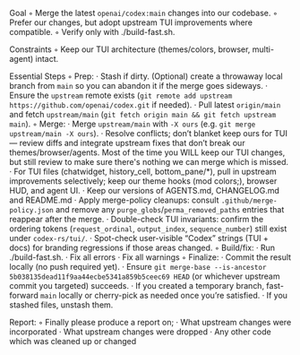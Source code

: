 Goal
◦ Merge the latest `openai/codex:main` changes into our codebase.
◦ Prefer our changes, but adopt upstream TUI improvements where compatible.
◦ Verify only with ./build-fast.sh.

Constraints
◦ Keep our TUI architecture (themes/colors, browser, multi-agent) intact.

Essential Steps
◦ Prep:
  · Stash if dirty. (Optional) create a throwaway local branch from `main` so you can abandon it if the merge goes sideways.
  · Ensure the `upstream` remote exists (`git remote add upstream https://github.com/openai/codex.git` if needed).
  · Pull latest `origin/main` and fetch `upstream/main` (`git fetch origin main && git fetch upstream main`).
◦ Merge:
  · Merge `upstream/main` with `-X ours` (e.g. `git merge upstream/main -X ours`).
  · Resolve conflicts; don’t blanket keep ours for TUI — review diffs and integrate upstream fixes that don’t break our themes/browser/agents. Most of the time you WILL keep our TUI changes, but still review to make sure there's nothing we can merge which is missed.
  · For TUI files (chatwidget, history_cell, bottom_pane/*), pull in upstream improvements selectively; keep our theme hooks (mod colors;), browser HUD, and agent UI.
  · Keep our versions of AGENTS.md, CHANGELOG.md and README.md
  · Apply merge-policy cleanups: consult `.github/merge-policy.json` and remove any `purge_globs`/`perma_removed_paths` entries that reappear after the merge.
  · Double-check TUI invariants: confirm the ordering tokens (`request_ordinal`, `output_index`, `sequence_number`) still exist under `codex-rs/tui/`.
  · Spot-check user-visible “Codex” strings (TUI + docs) for branding regressions if those areas changed.
◦ Build/fix:
  · Run ./build-fast.sh.
  · Fix all errors
  · Fix all warnings
◦ Finalize:
  · Commit the result locally (no push required yet).
  · Ensure `git merge-base --is-ancestor 5b038135dead11f9aa44ecbe5341a859b5ceec69 HEAD` (or whichever upstream commit you targeted) succeeds.
  · If you created a temporary branch, fast-forward `main` locally or cherry-pick as needed once you’re satisfied.
  · If you stashed files, unstash them.

Report:
◦ Finally please produce a report on;
  · What upstream changes were incorporated
  · What upstream changes were dropped
  · Any other code which was cleaned up or changed
